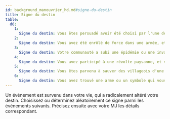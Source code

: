 ```yaml
---
id: background_manouvrier_hd.md#signe-du-destin
title: Signe du destin
table:
  d6:
    1:
      Signe du destin: Vous êtes persuadé avoir été choisi par l'une des divinités du panthéon afin d'être le récipiendaire d'une vision prophétique.
    2:
      Signe du destin: Vous avez été enrôlé de force dans une armée, et y avez fait la preuve de vos capacités.
    3:
      Signe du destin: Votre communauté a subi une épidémie ou une invasion, que vous avez aidé à combattre.
    4:
      Signe du destin: Vous avez participé à une révolte paysanne, et vous vous êtes retrouvé propulsé parmi les meneurs du soulèvement.
    5:
      Signe du destin: Vous êtes parvenu à sauver des villageois d'une mort certaine en bravant les éléments.
    6:
      Signe du destin: Vous avez trouvé une arme ou un symbole qui vous a mené sur votre nouvelle voie.
---
```


Un événement est survenu dans votre vie, qui a radicalement altéré votre destin. Choisissez ou déterminez aléatoirement ce signe parmi les événements suivants. Précisez ensuite avec votre MJ les détails correspondant.

